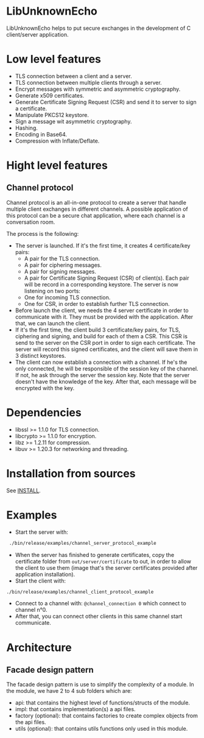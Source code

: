 # LibUnknownEcho

LibUnknownEcho helps to put secure exchanges in the development of C client/server application.

<!---
[![Build Status](https://travis-ci.org/swasun/LibUnknownEcho.svg?branch=master)](https://travis-ci.org/swasun/LibUnknownEcho) [![CodeFactor](https://www.codefactor.io/repository/github/swasun/libunknownecho/badge/master)](https://www.codefactor.io/repository/github/swasun/libunknownecho/overview/master) <a href="https://scan.coverity.com/projects/libunknownecho-coverity">
  <img alt="Coverity Scan Build Status"
       src="https://scan.coverity.com/projects/15335/badge.svg"/>
</a>
-->

# Low level features
* TLS connection between a client and a server.
* TLS connection between multiple clients through a server.
* Encrypt messages with symmetric and asymmetric cryptography.
* Generate x509 certificates.
* Generate Certificate Signing Request (CSR) and send it to server to sign a certificate.
* Manipulate PKCS12 keystore.
* Sign a message wit asymmetric cryptography.
* Hashing.
* Encoding in Base64.
* Compression with Inflate/Deflate.

# Hight level features

## Channel protocol
Channel protocol is an all-in-one protocol to create a server that handle multiple client exchanges in different channels.
A possible application of this protocol can be a secure chat application, where each channel is a conversation room.

The process is the following:
* The server is launched. If it's the first time, it creates 4 certificate/key pairs:
    * A pair for the TLS connection.
    * A pair for ciphering messages.
    * A pair for signing messages.
    * A pair for Certificate Signing Request (CSR) of client(s).
Each pair will be record in a corresponding keystore.
The server is now listening on two ports:
    * One for incoming TLS connection.
    * One for CSR, in order to establish further TLS connection.
* Before launch the client, we needs the 4 server certificate in order to communicate with it. They must be provided with the application. After that, we can launch the client.
* If it's the first time, the client build 3 certificate/key pairs, for TLS, ciphering and signing, and build for each of them a CSR. This CSR is send to the server on the CSR port in order to sign each certificate. The server will record this signed certificates, and the client will save them in 3 distinct keystores.
* The client can now establish a connection with a channel. If he's the only connected, he will be responsible of the session key of the channel. If not, he ask through the server the session key. Note that the server doesn't have the knowledge of the key. After that, each message will be encrypted with the key.

# Dependencies
* libssl >= 1.1.0 for TLS connection.
* libcrypto >= 1.1.0 for encryption.
* libz >= 1.2.11 for compression.
* libuv >= 1.20.3 for networking and threading.

# Installation from sources
See [INSTALL](INSTALL.md).

# Examples

* Start the server with:
```bash
 ./bin/release/examples/channel_server_protocol_example
 ```
* When the server has finished to generate certificates, copy the certificate folder from `out/server/certificate` to out,
  in order to allow the client to use them (image that's the server certificates provided after application installation).
* Start the client with:
```bash
./bin/release/examples/channel_client_protocol_example
```
* Connect to a channel with: `@channel_connection 0`
  which connect to channel n°0.
* After that, you can connect other clients in this same channel start communicate.

# Architecture

## Facade design pattern
The facade design pattern is use to simplify the complexity of a module.
In the module, we have 2 to 4 sub folders which are:
* api: that contains the highest level of functions/structs of the module.
* impl: that contains implementation(s) a api files.
* factory (optional): that contains factories to create complex objects from the api files.
* utils (optional): that contains utils functions only used in this module.
